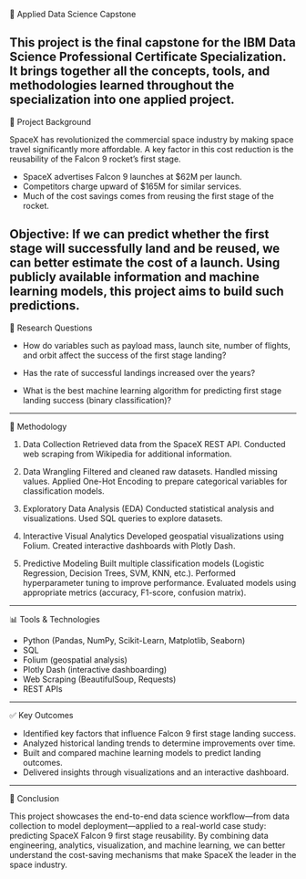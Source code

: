 🚀 Applied Data Science Capstone

This project is the final capstone for the IBM Data Science Professional Certificate Specialization. It brings together all the concepts, tools, and methodologies learned throughout the specialization into one applied project.
------------------------------------------------------------------------------------------------------------------------------------------------------------------------------
📄 Project Background

SpaceX has revolutionized the commercial space industry by making space travel significantly more affordable. A key factor in this cost reduction is the reusability of the Falcon 9 rocket’s first stage.

- SpaceX advertises Falcon 9 launches at $62M per launch.
- Competitors charge upward of $165M for similar services.
- Much of the cost savings comes from reusing the first stage of the rocket.

Objective:
If we can predict whether the first stage will successfully land and be reused, we can better estimate the cost of a launch. Using publicly available information and machine learning models, this project aims to build such predictions.
------------------------------------------------------------------------------------------------------------------------------------------------------------------------------
📄 Research Questions

- How do variables such as payload mass, launch site, number of flights, and orbit affect the success of the first stage landing?

- Has the rate of successful landings increased over the years?

- What is the best machine learning algorithm for predicting first stage landing success (binary classification)?
------------------------------------------------------------------------------------------------------------------------------------------------------------------------------
📄 Methodology
1. Data Collection
   Retrieved data from the SpaceX REST API.
   Conducted web scraping from Wikipedia for additional information.
   
2. Data Wrangling
  Filtered and cleaned raw datasets.
  Handled missing values.
  Applied One-Hot Encoding to prepare categorical variables for classification models.

3. Exploratory Data Analysis (EDA)
  Conducted statistical analysis and visualizations.
  Used SQL queries to explore datasets.

4. Interactive Visual Analytics
  Developed geospatial visualizations using Folium.
  Created interactive dashboards with Plotly Dash.

5. Predictive Modeling
  Built multiple classification models (Logistic Regression, Decision Trees, SVM, KNN, etc.).
  Performed hyperparameter tuning to improve performance.
  Evaluated models using appropriate metrics (accuracy, F1-score, confusion matrix).
------------------------------------------------------------------------------------------------------------------------------------------------------------------------------
📊 Tools & Technologies

- Python (Pandas, NumPy, Scikit-Learn, Matplotlib, Seaborn)
- SQL
- Folium (geospatial analysis)
- Plotly Dash (interactive dashboarding)
- Web Scraping (BeautifulSoup, Requests)
- REST APIs
------------------------------------------------------------------------------------------------------------------------------------------------------------------------------
✅ Key Outcomes

- Identified key factors that influence Falcon 9 first stage landing success.
- Analyzed historical landing trends to determine improvements over time.
- Built and compared machine learning models to predict landing outcomes.
- Delivered insights through visualizations and an interactive dashboard.
------------------------------------------------------------------------------------------------------------------------------------------------------------------------------
🚀 Conclusion

This project showcases the end-to-end data science workflow—from data collection to model deployment—applied to a real-world case study: predicting SpaceX Falcon 9 first stage reusability. By combining data engineering, analytics, visualization, and machine learning, we can better understand the cost-saving mechanisms that make SpaceX the leader in the space industry.
